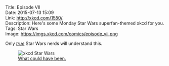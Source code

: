 Title: Episode VII  
Date: 2015-07-13 15:09  
Link: http://xkcd.com/1550/  
Description: Here's some Monday Star Wars superfan-themed xkcd for you.  
Tags: Star Wars  
Image: https://imgs.xkcd.com/comics/episode_vii.png  

Only [*true*][1] Star Wars nerds will understand this.

<figure>
	<img src="https://imgs.xkcd.com/comics/episode_vii.png" alt="xkcd Star Wars" title="xkcd Star Wars">
	<figcaption><a href="https://www.youtube.com/watch?v=X66jntR0MVE" title="Luke talking about Toshi station" >What could have been.</a></figcaption>
</figure>

[1]: http://www.inafarawaygalaxy.com/2013/10/luke-skywalker-quotes-star-wars-best-lines.html "Luke Skywalker quotes"

